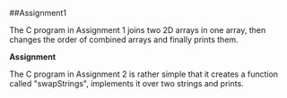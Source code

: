 ##Assignment1

The C program in Assignment 1 joins two 2D arrays in one array, 
then changes the order of combined arrays and finally prints them.

**Assignment**
 
The C program in Assignment 2 is rather simple that it creates a function 
called "swapStrings", implements it over two strings and prints.



